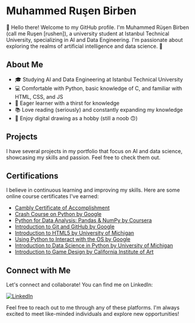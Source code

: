 # Muhammed Ruşen Birben

👋 Hello there! Welcome to my GitHub profile. I'm Muhammed Rüşen Birben (call me Ruşen [rushen]), a university student at Istanbul Technical University, specializing in AI and Data Engineering. I'm passionate about exploring the realms of artificial intelligence and data science. 🚀

## About Me

- 🎓 Studying AI and Data Engineering at Istanbul Technical University
- 💻 Comfortable with Python, basic knowledge of C, and familiar with HTML, CSS, and JS
- 🌱 Eager learner with a thirst for knowledge
- 📚 Love reading (seriously) and constantly expanding my knowledge
- 🎨 Enjoy digital drawing as a hobby (still a noob 🙃)

## Projects

I have several projects in my portfolio that focus on AI and data science, showcasing my skills and passion. Feel free to check them out.

## Certifications

I believe in continuous learning and improving my skills. Here are some online course certificates I've earned:

- [Cambly Certificate of Accomplishment](https://www.cambly.com/en/certificate/verify/e82ca441?lang=tr)
- [Crash Course on Python by Google](https://www.coursera.org/account/accomplishments/verify/7L9UHGDMAJD8)
- [Python for Data Analysis: Pandas & NumPy by Coursera](https://www.coursera.org/account/accomplishments/verify/DSANJKRP6VQB)
- [Introduction to Git and GitHub by Google](https://www.coursera.org/account/accomplishments/verify/NEY6YDE2EJA6)
- [Introduction to HTML5 by University of Michigan](https://www.coursera.org/account/accomplishments/verify/4EYNQJ7WT56Q)
- [Using Python to Interact with the OS by Google](https://www.coursera.org/account/accomplishments/verify/724K54X6K4ES)
- [Introduction to Data Science in Python by University of Michigan](https://www.coursera.org/account/accomplishments/verify/QHW27ZYAU9C7)
- [Introduction to Game Design by California Institute of Art](https://www.coursera.org/account/accomplishments/verify/T7622SBRN5HH)

## Connect with Me

Let's connect and collaborate! You can find me on LinkedIn:

[![LinkedIn](https://img.shields.io/badge/-LinkedIn-%230077B5?style=flat&logo=linkedin&logoColor=white)](https://www.linkedin.com/in/ru%C5%9Fen-birben-691855202)

Feel free to reach out to me through any of these platforms. I'm always excited to meet like-minded individuals and explore new opportunities!
